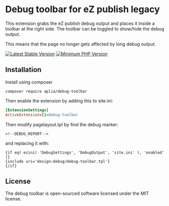 # Debug toolbar for eZ publish legacy

This extension grabs the eZ publish debug output and places it inside a
toolbar at the right side. The toolbar can be toggled to show/hide the
debug output.

This means that the page no longer gets affected by long debug output.

[![Latest Stable Version](https://img.shields.io/packagist/v/aplia/debug-toolbar.svg?style=flat-square)](https://packagist.org/packages/aplia/debug-toolbar)
[![Minimum PHP Version](https://img.shields.io/badge/php-%3E%3D%205.3-8892BF.svg?style=flat-square)](https://php.net/)


## Installation

Install using composer

```console
composer require aplia/debug-toolbar
```

Then enable the extension by adding this to site.ini:

```ini
[ExtensionSettings]
ActiveExtensions[]=debug-toolbar
```

Then modify pagelayout.tpl by find the debug marker:

```
<!--DEBUG_REPORT-->
```

and replacing it with:

```eztemplate
{if eq( ezini( 'DebugSettings', 'DebugOutput', 'site.ini' ), 'enabled' )}
{include uri='design:debug/debug-toolbar.tpl'}
{/if}
```

## License

The debug toolbar is open-sourced software licensed under the MIT license.
